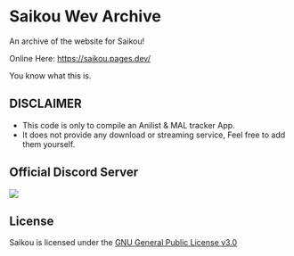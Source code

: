 # Saikou Wev Archive

An archive of the website for Saikou!

Online Here: https://saikou.pages.dev/

You know what this is.

## DISCLAIMER

* This code is only to compile an Anilist & MAL tracker App.
* It does not provide any download or streaming service, Feel free to add them yourself.

## Official Discord Server
 
<a href="https://discord.gg/2T7TunuwFZ"><img src="https://invidget.switchblade.xyz/2T7TunuwFZ"></a>

## License

Saikou is licensed under the [GNU General Public License v3.0](LICENSE.md)
